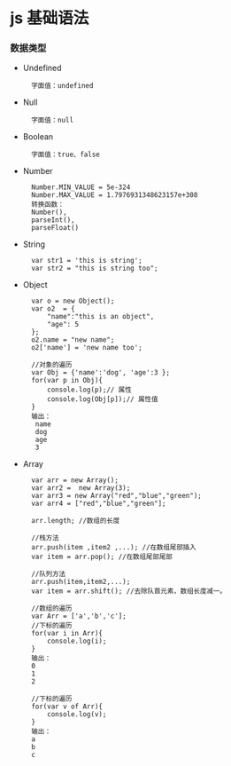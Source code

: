 # js 基础语法
### 数据类型
* Undefined

        字面值：undefined

* Null

        字面值：null
* Boolean

        字面值：true、false
* Number

        Number.MIN_VALUE = 5e-324
        Number.MAX_VALUE = 1.7976931348623157e+308
        转换函数：
        Number(),
        parseInt(),
        parseFloat()

* String

        var str1 = 'this is string';
        var str2 = "this is string too";

* Object

        var o = new Object();
        var o2  = {
            "name":"this is an object",
            "age": 5
        };
        o2.name = "new name";
        o2['name'] = 'new name too';

        //对象的遍历
        var Obj = {'name':'dog', 'age':3 };
        for(var p in Obj){
            console.log(p);// 属性
            console.log(Obj[p]);// 属性值
        }
        输出：
         name
         dog
         age
         3
* Array

        var arr = new Array();
        var arr2 =  new Array(3);
        var arr3 = new Array("red","blue","green");
        var arr4 = ["red","blue","green"];

        arr.length; //数组的长度

        //栈方法
        arr.push(item ,item2 ,...); //在数组尾部插入
        var item = arr.pop(); //在数组尾部尾部

        //队列方法
        arr.push(item,item2,...);
        var item = arr.shift(); //去除队首元素，数组长度减一。

        //数组的遍历
        var Arr = ['a','b','c'];
        //下标的遍历
        for(var i in Arr){
            console.log(i);
        }
        输出：
        0
        1
        2

        //下标的遍历
        for(var v of Arr){
            console.log(v);
        }
        输出：
        a
        b
        c

